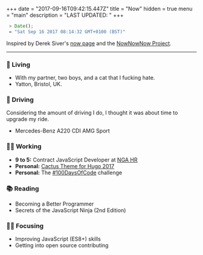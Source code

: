 +++
date = "2017-09-16T09:42:15.447Z"
title = "Now"
hidden = true
menu = "main"
description = "LAST UPDATED: "
+++

```javascript
 > Date();
 ⇜ "Sat Sep 16 2017 08:14:32 GMT+0100 (BST)"
```
Inspired by Derek Siver's [now page](http://sivers.org/now) and the [NowNowNow Project](http://nownownow.com/about).

---

### 🏡 Living
 - With my partner, two boys, and a cat that I fucking hate.
 - Yatton, Bristol, UK.

### 🚗 Driving
Considering the amount of driving I do, I thought it was about time to upgrade my ride.

 - Mercedes-Benz A220 CDI AMG Sport

### 👨‍💻 Working
 - **9 to 5:** Contract JavaScript Developer at [NGA HR](https://en.wikipedia.org/wiki/Northgate_Information_Solutions)
 - **Personal:**  [Cactus Theme for Hugo 2017](https://github.com/jacobwarduk/hugo-cactus-theme-2017)
 - **Personal:** The [#100DaysOfCode](https://github.com/jacobwarduk/100-days-of-code) challenge

### 📚 Reading
 - Becoming a Better Programmer
 - Secrets of the JavaScript Ninja (2nd Edition)

### 👨‍🎓 Focusing
 - Improving JavaScript (ES8+) skills
 - Getting into open source contributing
